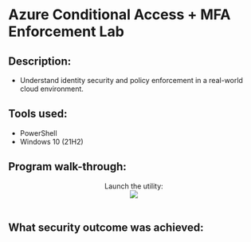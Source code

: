 <h1> Azure Conditional Access + MFA Enforcement Lab </h1>

<h2> Description: </h2>

- Understand identity security and policy enforcement in a real-world cloud environment.

<h2>Tools used: </h2>
  
-  PowerShell
-  Windows 10 (21H2)

<h2>Program walk-through:</h2>

<p align="center">
Launch the utility: <br/>
<img src=/>
<br />
<br />

<h2> What security outcome was achieved: </h2>
